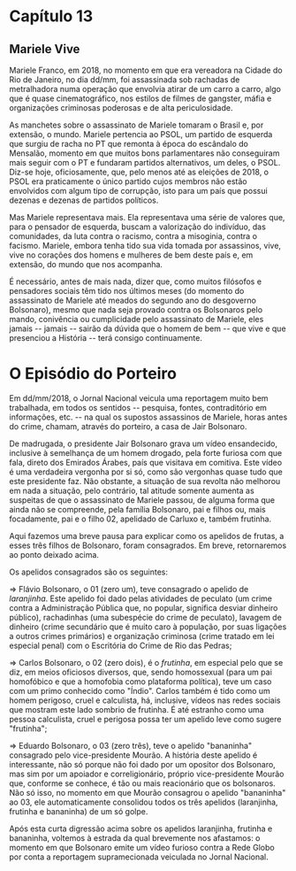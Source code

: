 # Capítulo 13
## Mariele Vive

Mariele Franco, em 2018, no momento em que era vereadora na Cidade do Rio de Janeiro, no dia dd/mm, foi assassinada sob rachadas de metralhadora numa operação que envolvia atirar de um carro a carro, algo que é quase cinematográfico, nos estilos de filmes de gangster, máfia e organizações criminosas poderosas e de alta periculosidade.

As manchetes sobre o assassinato de Mariele tomaram o Brasil e, por extensão, o mundo. Mariele pertencia ao PSOL, um partido de esquerda que surgiu de racha no PT que remonta à época do escândalo do Mensalão, momento em que muitos bons parlamentares não conseguiram mais seguir com o PT e fundaram partidos alternativos, um deles, o PSOL. Diz-se hoje, oficiosamente, que, pelo menos até as eleições de 2018, o PSOL era praticamente o único partido cujos membros não estão envolvidos com algum tipo de corrupção, isto para um país que possui dezenas e dezenas de partidos políticos.

Mas Mariele representava mais. Ela representava uma série de valores que, para o pensador de esquerda, buscam a valorização do indivíduo, das comunidades, da luta contra o racismo, contra a misoginia, contra o facismo. Mariele, embora tenha tido sua vida tomada por assassinos, vive, vive no corações dos homens e mulheres de bem deste país e, em extensão, do mundo que nos acompanha.

É necessário, antes de mais nada, dizer que, como muitos filósofos e pensadores sociais têm tido nos últimos meses (do momento do assassinato de Mariele até meados do segundo ano do desgoverno Bolsonaro), mesmo que nada seja provado contra os Bolsonaros pelo mando, conivência ou cumplicidade pelo assassinato de Mariele, eles jamais -- jamais -- sairão da dúvida que o homem de bem -- que vive e que presenciou a História -- terá consigo continuamente.


# O Episódio do Porteiro

Em dd/mm/2018, o Jornal Nacional veicula uma reportagem muito bem trabalhada, em todos os sentidos -- pesquisa, fontes, contraditório em informações, etc. -- na qual os supostos assassinos de Mariele, horas antes do crime, chamam, através do porteiro, a casa de Jair Bolsonaro.

De madrugada, o presidente Jair Bolsonaro grava um vídeo ensandecido, inclusive à semelhança de um homem drogado, pela forte furiosa com que fala, direto dos Emirados Árabes, país que visitava em comitiva. Este vídeo é uma verdadeira vergonha por si só, como são vergonhas quase tudo que este presidente faz. Não obstante, a situação de sua revolta não melhorou em nada a situação, pelo contrário, tal atitude somente aumenta as suspeitas de que o assassinato de Mariele passou, de alguma forma que ainda não se compreende, pela família Bolsonaro, pai e filhos ou, mais focadamente, pai e o filho 02, apelidado de Carluxo e, também frutinha.

Aqui fazemos uma breve pausa para explicar como os apelidos de frutas, a esses três filhos de Bolsonaro, foram
consagrados. Em breve, retornaremos ao ponto deixado acima.

Os apelidos consagrados são os seguintes:

 => Flávio Bolsonaro, o 01 (zero um), teve consagrado o apelido de *laranjinha*. Este apelido foi dado pelas atividades de peculato (um crime contra a Administração Pública que, no popular, significa desviar dinheiro público), rachadinhas (uma subespécie do crime de peculato), lavagem de dinheiro (crime secundário que é muito caro à população, por suas ligações a outros crimes primários) e organização criminosa (crime tratado em lei especial penal) com o Escritória do Crime de Rio das Pedras;

  => Carlos Bolsonaro, o 02 (zero dois), é o *frutinha*, em especial pelo que se diz, em meios oficiosos diversos, que, sendo homossexual (para um pai homofóbico e que a homofobia como plataforma política), teve um caso com um primo conhecido como "Índio". Carlos também é tido como um homem perigoso, cruel e calculista, há, inclusive, vídeos nas redes sociais que mostram este lado sombrio de frutinha. É até estranho como uma pessoa calculista, cruel e perigosa possa ter um apelido leve como sugere "frutinha";
  
  => Eduardo Bolsonaro, o 03 (zero três), teve o apelido "bananinha" consagrado pelo vice-presidente Mourão. A história deste apelido é interessante, não só porque não foi dado por um opositor dos Bolsonaro, mas sim por um apoiador e correligionário, próprio vice-presidente Mourão que, conforme se conhece, é tão ou mais  reacionário que os bolsonaros.  Não só isso, no momento em que Mourão consagrou o apelido "bananinha" ao 03, ele automaticamente consolidou todos os três apelidos (laranjinha, frutinha e bananinha) de um só golpe.

Após esta curta digressão acima sobre os apelidos laranjinha, frutinha e bananinha, voltemos à estrada da qual brevemente nos afastamos: o momento em que Bolsonaro emite um vídeo furioso contra a Rede Globo por conta a reportagem supramecionada veiculada no Jornal Nacional.

